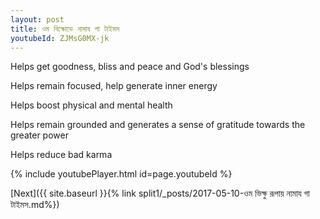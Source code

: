 ```yaml
---
layout: post
title: ওম বিক্ষোভে নামায গা টাইমস
youtubeId: ZJMsG0MX-jk
---
```

 
 
Helps get goodness, bliss and peace and God's blessings
 
Helps remain focused, help generate inner energy 
 
Helps boost physical and mental health 
 
Helps remain grounded and generates a sense of gratitude towards the greater power 
 
Helps reduce bad karma
 
 
 
 


{% include youtubePlayer.html id=page.youtubeId %}
 
[Next]({{ site.baseurl }}{% link  split1/_posts/2017-05-10-ওম ভিক্ষু রূপায় নামায গা টাইমস.md%})
 
